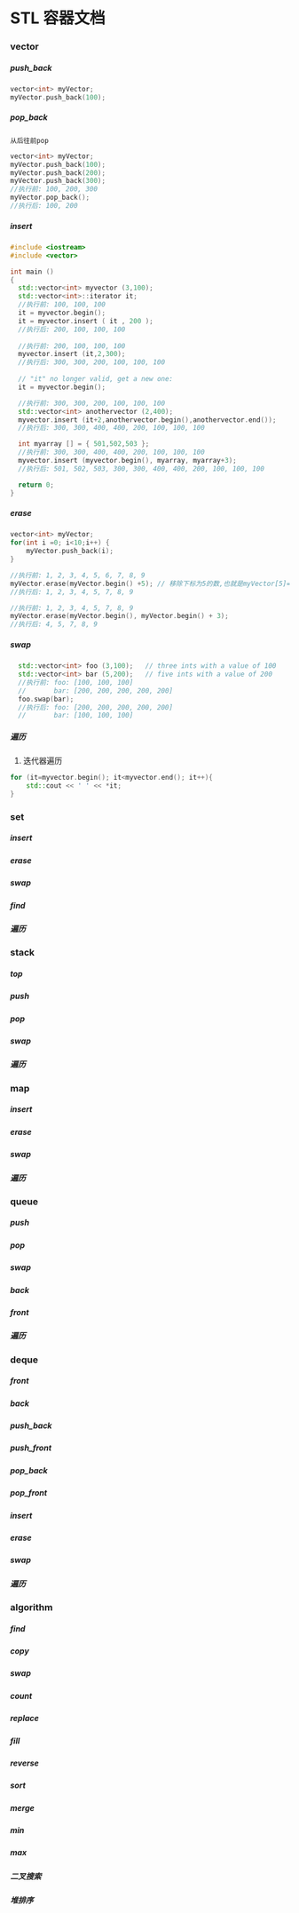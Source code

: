 # STL 容器文档

### vector

##### push_back
```cpp
vector<int> myVector;
myVector.push_back(100);
```
##### pop_back
```
从后往前pop
```
```cpp
vector<int> myVector;
myVector.push_back(100);
myVector.push_back(200);
myVector.push_back(300);
//执行前: 100, 200, 300
myVector.pop_back();
//执行后: 100, 200
```
##### insert
```cpp
#include <iostream>
#include <vector>

int main ()
{
  std::vector<int> myvector (3,100);
  std::vector<int>::iterator it;
  //执行前: 100, 100, 100
  it = myvector.begin();
  it = myvector.insert ( it , 200 );
  //执行后: 200, 100, 100, 100
  
  //执行前: 200, 100, 100, 100
  myvector.insert (it,2,300);
  //执行后: 300, 300, 200, 100, 100, 100
    
  // "it" no longer valid, get a new one:
  it = myvector.begin();

  //执行前: 300, 300, 200, 100, 100, 100
  std::vector<int> anothervector (2,400);
  myvector.insert (it+2,anothervector.begin(),anothervector.end());
  //执行后: 300, 300, 400, 400, 200, 100, 100, 100

  int myarray [] = { 501,502,503 };
  //执行前: 300, 300, 400, 400, 200, 100, 100, 100
  myvector.insert (myvector.begin(), myarray, myarray+3);
  //执行后: 501, 502, 503, 300, 300, 400, 400, 200, 100, 100, 100

  return 0;
}
```
##### erase
```cpp
vector<int> myVector;
for(int i =0; i<10;i++) {
	myVector.push_back(i);
}

//执行前: 1, 2, 3, 4, 5, 6, 7, 8, 9
myVector.erase(myVector.begin() +5); // 移除下标为5的数,也就是myVector[5]=6
//执行后: 1, 2, 3, 4, 5, 7, 8, 9

//执行前: 1, 2, 3, 4, 5, 7, 8, 9
myVector.erase(myVector.begin(), myVector.begin() + 3);
//执行后: 4, 5, 7, 8, 9
```
##### swap
```cpp
  std::vector<int> foo (3,100);   // three ints with a value of 100
  std::vector<int> bar (5,200);   // five ints with a value of 200
  //执行前: foo: [100, 100, 100]
  //       bar: [200, 200, 200, 200, 200]
  foo.swap(bar);
  //执行后: foo: [200, 200, 200, 200, 200]
  //       bar: [100, 100, 100]
```
##### 遍历
1. 迭代器遍历
```cpp
for (it=myvector.begin(); it<myvector.end(); it++){
	std::cout << ' ' << *it;
}
```

### set
##### insert
##### erase
##### swap
##### find

##### 遍历

### stack

##### top
##### push
##### pop
##### swap

##### 遍历

### map

##### insert
##### erase
##### swap

##### 遍历

### queue

##### push
##### pop
##### swap
##### back
##### front

##### 遍历

### deque

##### front
##### back
##### push_back
##### push_front
##### pop_back
##### pop_front
##### insert
##### erase
##### swap

##### 遍历

### algorithm

##### find

##### copy

##### swap
##### count

##### replace
##### fill
##### reverse
##### sort
##### merge
##### min
##### max

##### 二叉搜索

##### 堆排序























